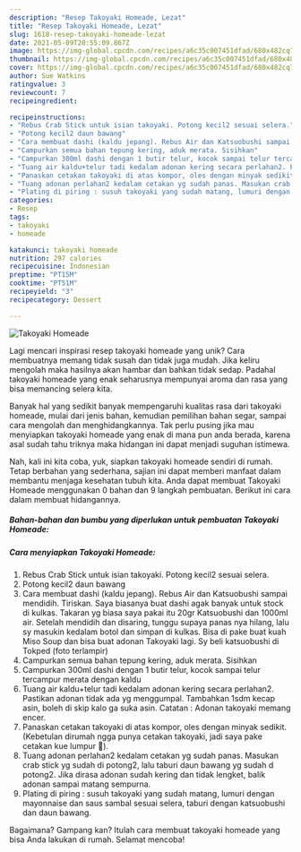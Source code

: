 ```yaml
---
description: "Resep Takoyaki Homeade, Lezat"
title: "Resep Takoyaki Homeade, Lezat"
slug: 1618-resep-takoyaki-homeade-lezat
date: 2021-05-09T20:55:09.867Z
image: https://img-global.cpcdn.com/recipes/a6c35c007451dfad/680x482cq70/takoyaki-homeade-foto-resep-utama.jpg
thumbnail: https://img-global.cpcdn.com/recipes/a6c35c007451dfad/680x482cq70/takoyaki-homeade-foto-resep-utama.jpg
cover: https://img-global.cpcdn.com/recipes/a6c35c007451dfad/680x482cq70/takoyaki-homeade-foto-resep-utama.jpg
author: Sue Watkins
ratingvalue: 3
reviewcount: 7
recipeingredient:

recipeinstructions:
- "Rebus Crab Stick untuk isian takoyaki. Potong kecil2 sesuai selera."
- "Potong kecil2 daun bawang"
- "Cara membuat dashi (kaldu jepang). Rebus Air dan Katsuobushi sampai mendidih. Tiriskan. Saya biasanya buat dashi agak banyak untuk stock di kulkas. Takaran yg biasa saya pakai itu 20gr Katsuobushi dan 1000ml air. Setelah mendidih dan disaring, tunggu supaya panas nya hilang, lalu sy masukin kedalam botol dan simpan di kulkas. Bisa di pake buat kuah Miso Soup dan bisa buat adonan Takoyaki lagi. Sy beli katsuobushi di Tokped (foto terlampir)"
- "Campurkan semua bahan tepung kering, aduk merata. Sisihkan"
- "Campurkan 300ml dashi dengan 1 butir telur, kocok sampai telur tercampur merata dengan kaldu"
- "Tuang air kaldu+telur tadi kedalam adonan kering secara perlahan2. Pastikan adonan tidak ada yg menggumpal. Tambahkan 1sdm kecap asin, boleh di skip kalo ga suka asin. Catatan : Adonan takoyaki memang encer."
- "Panaskan cetakan takoyaki di atas kompor, oles dengan minyak sedikit. (Kebetulan dirumah ngga punya cetakan takoyaki, jadi saya pake cetakan kue lumpur 🤣)."
- "Tuang adonan perlahan2 kedalam cetakan yg sudah panas. Masukan crab stick yg sudah di potong2, lalu taburi daun bawang yg sudah d potong2. Jika dirasa adonan sudah kering dan tidak lengket, balik adonan sampai matang sempurna."
- "Plating di piring : susuh takoyaki yang sudah matang, lumuri dengan mayonnaise dan saus sambal sesuai selera, taburi dengan katsuobushi dan daun bawang."
categories:
- Resep
tags:
- takoyaki
- homeade

katakunci: takoyaki homeade 
nutrition: 297 calories
recipecuisine: Indonesian
preptime: "PT15M"
cooktime: "PT51M"
recipeyield: "3"
recipecategory: Dessert

---
```



![Takoyaki Homeade](https://img-global.cpcdn.com/recipes/a6c35c007451dfad/680x482cq70/takoyaki-homeade-foto-resep-utama.jpg)

Lagi mencari inspirasi resep takoyaki homeade yang unik? Cara membuatnya memang tidak susah dan tidak juga mudah. Jika keliru mengolah maka hasilnya akan hambar dan bahkan tidak sedap. Padahal takoyaki homeade yang enak seharusnya mempunyai aroma dan rasa yang bisa memancing selera kita.

Banyak hal yang sedikit banyak mempengaruhi kualitas rasa dari takoyaki homeade, mulai dari jenis bahan, kemudian pemilihan bahan segar, sampai cara mengolah dan menghidangkannya. Tak perlu pusing jika mau menyiapkan takoyaki homeade yang enak di mana pun anda berada, karena asal sudah tahu triknya maka hidangan ini dapat menjadi suguhan istimewa.




Nah, kali ini kita coba, yuk, siapkan takoyaki homeade sendiri di rumah. Tetap berbahan yang sederhana, sajian ini dapat memberi manfaat dalam membantu menjaga kesehatan tubuh kita. Anda dapat membuat Takoyaki Homeade menggunakan 0 bahan dan 9 langkah pembuatan. Berikut ini cara dalam membuat hidangannya.

<!--inarticleads1-->

##### Bahan-bahan dan bumbu yang diperlukan untuk pembuatan Takoyaki Homeade:





<!--inarticleads2-->

##### Cara menyiapkan Takoyaki Homeade:

1. Rebus Crab Stick untuk isian takoyaki. Potong kecil2 sesuai selera.
1. Potong kecil2 daun bawang
1. Cara membuat dashi (kaldu jepang). Rebus Air dan Katsuobushi sampai mendidih. Tiriskan. Saya biasanya buat dashi agak banyak untuk stock di kulkas. Takaran yg biasa saya pakai itu 20gr Katsuobushi dan 1000ml air. Setelah mendidih dan disaring, tunggu supaya panas nya hilang, lalu sy masukin kedalam botol dan simpan di kulkas. Bisa di pake buat kuah Miso Soup dan bisa buat adonan Takoyaki lagi. Sy beli katsuobushi di Tokped (foto terlampir)
1. Campurkan semua bahan tepung kering, aduk merata. Sisihkan
1. Campurkan 300ml dashi dengan 1 butir telur, kocok sampai telur tercampur merata dengan kaldu
1. Tuang air kaldu+telur tadi kedalam adonan kering secara perlahan2. Pastikan adonan tidak ada yg menggumpal. Tambahkan 1sdm kecap asin, boleh di skip kalo ga suka asin. Catatan : Adonan takoyaki memang encer.
1. Panaskan cetakan takoyaki di atas kompor, oles dengan minyak sedikit. (Kebetulan dirumah ngga punya cetakan takoyaki, jadi saya pake cetakan kue lumpur 🤣).
1. Tuang adonan perlahan2 kedalam cetakan yg sudah panas. Masukan crab stick yg sudah di potong2, lalu taburi daun bawang yg sudah d potong2. Jika dirasa adonan sudah kering dan tidak lengket, balik adonan sampai matang sempurna.
1. Plating di piring : susuh takoyaki yang sudah matang, lumuri dengan mayonnaise dan saus sambal sesuai selera, taburi dengan katsuobushi dan daun bawang.




Bagaimana? Gampang kan? Itulah cara membuat takoyaki homeade yang bisa Anda lakukan di rumah. Selamat mencoba!
